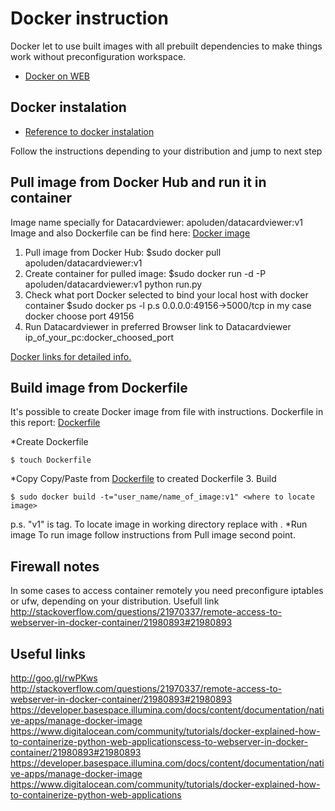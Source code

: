 # Docker instruction 

Docker let to use built images with all prebuilt dependencies to make things work without preconfiguration workspace.

+ [Docker on WEB](www.docker.io)

## Docker instalation 

+ [Reference to docker instalation](https://docs.docker.com/installation)

Follow the instructions depending to your distribution and jump to next step

## Pull image from Docker Hub and run it in container

Image name specially for Datacardviewer: apoluden/datacardviewer:v1
Image and also Dockerfile can be find here: [Docker image](https://registry.hub.docker.com/u/apoluden/datacardviewer/)

1. Pull image from Docker Hub:
$sudo docker pull apoluden/datacardviewer:v1
2. Create container for pulled image:
$sudo docker run -d -P apoluden/datacardviewer:v1 python run.py 
3. Check what port Docker selected to bind your local host with docker container
$sudo docker ps -l
p.s 0.0.0.0:49156->5000/tcp in my case docker choose port 49156
4. Run Datacardviewer in preferred Browser
link to Datacardviewer ip_of_your_pc:docker_choosed_port

[Docker links for detailed info.](http://docs.docker.com/userguide/)

## Build image from Dockerfile

It's possible to create Docker image from file with instructions. Dockerfile in this report: [Dockerfile](Dockerfile)

*Create Dockerfile
```
$ touch Dockerfile
```
*Copy
Copy/Paste from [Dockerfile](Dockerfile) to created Dockerfile
3. Build
```
$ sudo docker build -t="user_name/name_of_image:v1" <where to locate image>
```
p.s. "v1" is tag. To locate image in working directory replace <where to locate image> with .
*Run image
To run image follow instructions from Pull image second point.

## Firewall notes

In some cases to access container remotely you need preconfigure iptables or ufw, depending on your distribution.
Usefull link http://stackoverflow.com/questions/21970337/remote-access-to-webserver-in-docker-container/21980893#21980893

## Useful links 

http://goo.gl/rwPKws
http://stackoverflow.com/questions/21970337/remote-access-to-webserver-in-docker-container/21980893#21980893
https://developer.basespace.illumina.com/docs/content/documentation/native-apps/manage-docker-image
https://www.digitalocean.com/community/tutorials/docker-explained-how-to-containerize-python-web-applicationscess-to-webserver-in-docker-container/21980893#21980893
https://developer.basespace.illumina.com/docs/content/documentation/native-apps/manage-docker-image
https://www.digitalocean.com/community/tutorials/docker-explained-how-to-containerize-python-web-applications